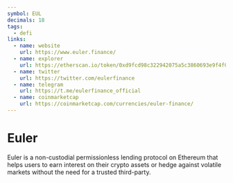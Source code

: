 ```yaml
---
symbol: EUL
decimals: 18
tags:
  - defi
links:
  - name: website
    url: https://www.euler.finance/
  - name: explorer
    url: https://etherscan.io/token/0xd9fcd98c322942075a5c3860693e9f4f03aae07b
  - name: twitter
    url: https://twitter.com/eulerfinance
  - name: telegram
    url: https://t.me/eulerfinance_official
  - name: coinmarketcap
    url: https://coinmarketcap.com/currencies/euler-finance/
---
```


# Euler

Euler is a non-custodial permissionless lending protocol on Ethereum that helps users to earn interest on their crypto assets or hedge against volatile markets without the need for a trusted third-party.
